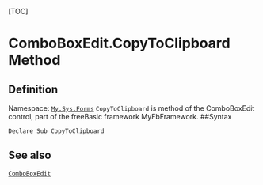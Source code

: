 [TOC]
# ComboBoxEdit.CopyToClipboard Method

## Definition
Namespace: [`My.Sys.Forms`](My.Sys.Forms.md)
`CopyToClipboard` is method of the ComboBoxEdit control, part of the freeBasic framework MyFbFramework.
##Syntax
```freeBasic
Declare Sub CopyToClipboard
```

## See also
[`ComboBoxEdit`](ComboBoxEdit.md)
